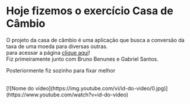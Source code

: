 # Hoje fizemos o exercício Casa de Câmbio
O projeto da casa de câmbio é uma aplicação que busca a conversão da taxa de uma moeda para diversas outras.
<br>
para acessar a página <a href="http://" target="_blank" rel="noopener noreferrer">clique aqui</a>!
<br>
Fiz primeiramente junto com Bruno Benunes e Gabriel Santos.
<p> Posteriormente fiz sozinho para fixar melhor</p> 
<br>
[![Nome do vídeo](https://img.youtube.com/vi/id-do-video/0.jpg)](https://www.youtube.com/watch?v=id-do-video)